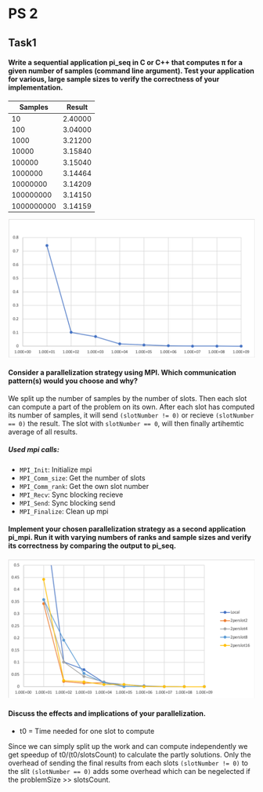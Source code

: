 # PS 2

## Task1 

#### Write a sequential application pi_seq in C or C++ that computes π for a given number of samples (command line argument). Test your application for various, large sample sizes to verify the correctness of your implementation.


| Samples | Result
|---|---|
|10 |2.40000|
|100 |3.04000|
|1000 |3.21200|
|10000 |3.15840|
|100000 |3.15040|
|1000000 |3.14464|
|10000000 |3.14209|
|100000000 |3.14150|
|1000000000 | 3.14159|

![Plot](pi/pi_seq_plot.png)


#### Consider a parallelization strategy using MPI. Which communication pattern(s) would you choose and why?
We split up the number of samples by the number of slots. Then each slot can compute a part of the problem on its own.
After each slot has computed its number of samples, it will send `(slotNumber != 0)` or recieve `(slotNumber == 0)` the result. 
The slot with `slotNumber == 0`, will then finally artihemtic average of all results.

##### Used mpi calls:
- `MPI_Init`: Initialize mpi
- `MPI_Comm_size`: Get the number of slots
- `MPI_Comm_rank`: Get the own slot number 
- `MPI_Recv`: Sync blocking recieve
- `MPI_Send`: Sync blocking send
- `MPI_Finalize`: Clean up mpi 

#### Implement your chosen parallelization strategy as a second application pi_mpi. Run it with varying numbers of ranks and sample sizes and verify its correctness by comparing the output to pi_seq.
![Plot](pi/pi_mpi_plot.png)


#### Discuss the effects and implications of your parallelization.

- t0 = Time needed for one slot to compute

Since we can simply split up the work and can compute independently we get speedup of t0/(t0/slotsCount) to calculate the partly solutions. 
Only the overhead of sending the final results from each slots `(slotNumber != 0)` to the slit `(slotNumber == 0)` adds some overhead which can be negelected if the problemSize >> slotsCount.



